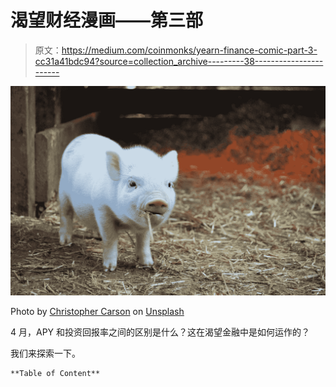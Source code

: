 # 渴望财经漫画——第三部

> 原文：<https://medium.com/coinmonks/yearn-finance-comic-part-3-cc31a41bdc94?source=collection_archive---------38----------------------->

![](img/b7bcc8b8e3f61dd23484f6256e69223d.png)

Photo by [Christopher Carson](https://unsplash.com/@bhris1017?utm_source=unsplash&utm_medium=referral&utm_content=creditCopyText) on [Unsplash](https://unsplash.com/s/photos/pig?utm_source=unsplash&utm_medium=referral&utm_content=creditCopyText)

4 月，APY 和投资回报率之间的区别是什么？这在渴望金融中是如何运作的？

我们来探索一下。

```
**Table of Content**
```